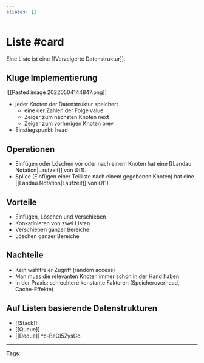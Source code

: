 ```yaml
---
aliases: []
---
```


# Liste #card
Eine Liste ist eine [[Verzeigerte Datenstruktur]].
## Kluge Implementierung
![[Pasted image 20220504144847.png]]
- jeder Knoten der Datenstruktur speichert
	- eine der Zahlen der Folge value
	- Zeiger zum nächsten Knoten next
	- Zeiger zum vorherigen Knoten prev
- Einstiegspunkt: head 
## Operationen
- Einfügen oder Löschen vor oder nach einem Knoten hat eine [[Landau Notation|Laufzeit]] von $\Theta(1)$.
- Splice (Einfügen einer Teilliste nach einem gegebenen Knoten) hat eine [[Landau Notation|Laufzeit]] von $\Theta(1)$ 
## Vorteile
- Einfügen, Löschen und Verschieben
- Konkatinieren von zwei Listen
- Verschieben ganzer Bereiche
- Löschen ganzer Bereiche
## Nachteile
- Kein wahlfreier Zugriff (random access)
- Man muss die relevanten Knoten immer schon in der Hand haben
- In der Praxis: schlechtere konstante Faktoren (Speicheroverhead, Cache-Effekte)
## Auf Listen basierende Datenstrukturen
- [[Stack]]
- [[Queue]]
- [[Deque]]
^c-BeOl5ZysGo
---
**Tags**:
